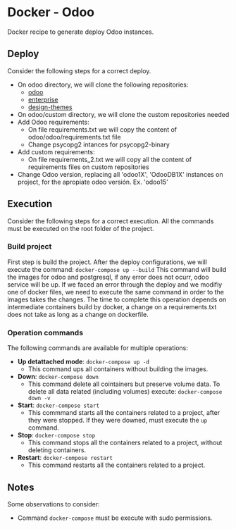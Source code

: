 # Docker - Odoo
Docker recipe to generate deploy Odoo instances.

## Deploy
Consider the following steps for a correct deploy.

- On odoo directory, we will clone the following repositories:
    - [odoo](https://github.com/odoo/odoo)
    - [enterprise](https://github.com/odoo/enterprise)
    - [design-themes](https://github.com/odoo/design-themes)
- On odoo/custom directory, we will clone the custom repositories needed
- Add Odoo requirements:
    - On file requirements.txt we will copy the content of odoo/odoo/requirements.txt file
    - Change psycopg2 intances for psycopg2-binary
- Add custom requirements:
    - On file requirements_2.txt we will copy all the content of requirements files on custom repositories
- Change Odoo version, replacing all 'odoo1X', 'OdooDB1X' instances on project, for the apropiate odoo versión. Ex. 'odoo15' 

## Execution
Consider the following steps for a correct execution. All the commands must be executed on the root folder of the project. 
### Build project
First step is build the project. After the deploy configurations, we will execute the command:
```docker-compose up --build```
This command will build the images for odoo and postgresql, if any error does not ocurr, odoo service will be up. If we faced an error through the deploy and we modifiy one of docker files, we need to execute the same command in order to the images takes the changes. The time to complete this operation depends on intermediate containers build by docker, a change on a requirements.txt does not take as long as a change on dockerfile. 

### Operation commands
The following commands are available for multiple operations:
- **Up detattached mode**: `docker-compose up -d`
    - This command ups all containers without building the images.
- **Down**: `docker-compose down`
    - This command delete all cointainers but preserve volume data. To delete all data related (including volumes) execute: `docker-compose down -v`
- **Start**: `docker-compose start`
    - This commmand starts all the containers related to a project, after they were stopped. If they were downed, must execute the `up` command.
- **Stop**: `docker-compose stop`
    - This command stops all the containers related to a project, without deleting containers. 
- **Restart**: `docker-compose restart`
    - This command restarts all the containers related to a project.

## Notes
Some observations to consider:
- Command `docker-compose` must be execute with sudo permissions.
